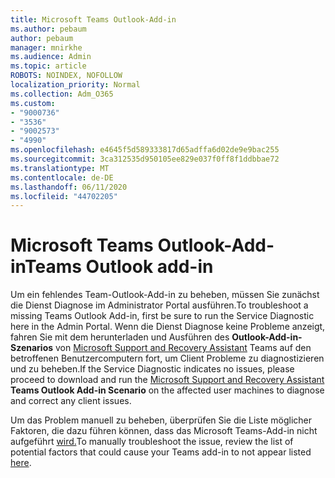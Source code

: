 ```yaml
---
title: Microsoft Teams Outlook-Add-in
ms.author: pebaum
author: pebaum
manager: mnirkhe
ms.audience: Admin
ms.topic: article
ROBOTS: NOINDEX, NOFOLLOW
localization_priority: Normal
ms.collection: Adm_O365
ms.custom:
- "9000736"
- "3536"
- "9002573"
- "4990"
ms.openlocfilehash: e4645f5d589333817d65adffa6d02de9e9bac255
ms.sourcegitcommit: 3ca312535d950105ee829e037f0ff8f1ddbbae72
ms.translationtype: MT
ms.contentlocale: de-DE
ms.lasthandoff: 06/11/2020
ms.locfileid: "44702205"
---
```

# <a name="teams-outlook-add-in"></a><span data-ttu-id="9b2da-102">Microsoft Teams Outlook-Add-in</span><span class="sxs-lookup"><span data-stu-id="9b2da-102">Teams Outlook add-in</span></span>

<span data-ttu-id="9b2da-103">Um ein fehlendes Team-Outlook-Add-in zu beheben, müssen Sie zunächst die Dienst Diagnose im Administrator Portal ausführen.</span><span class="sxs-lookup"><span data-stu-id="9b2da-103">To troubleshoot a missing Teams Outlook Add-in, first be sure to run the Service Diagnostic here in the Admin Portal.</span></span>  <span data-ttu-id="9b2da-104">Wenn die Dienst Diagnose keine Probleme anzeigt, fahren Sie mit dem herunterladen und Ausführen des **Outlook-Add-in-Szenarios** von [Microsoft Support and Recovery Assistant](https://aka.ms/SaRA-TeamsAddInScenario) Teams auf den betroffenen Benutzercomputern fort, um Client Probleme zu diagnostizieren und zu beheben.</span><span class="sxs-lookup"><span data-stu-id="9b2da-104">If the Service Diagnostic indicates no issues, please proceed to download and run the [Microsoft Support and Recovery Assistant](https://aka.ms/SaRA-TeamsAddInScenario) **Teams Outlook Add-in Scenario** on the affected user machines to diagnose and correct any client issues.</span></span>

<span data-ttu-id="9b2da-105">Um das Problem manuell zu beheben, überprüfen Sie die Liste möglicher Faktoren, die dazu führen können, dass das Microsoft Teams-Add-in nicht aufgeführt [wird.](https://docs.microsoft.com/microsoftteams/teams-add-in-for-outlook#teams-meeting-add-in-in-outlook-for-windows-does-not-show)</span><span class="sxs-lookup"><span data-stu-id="9b2da-105">To manually troubleshoot the issue, review the list of potential factors that could cause your Teams add-in to not appear listed [here](https://docs.microsoft.com/microsoftteams/teams-add-in-for-outlook#teams-meeting-add-in-in-outlook-for-windows-does-not-show).</span></span>
